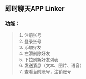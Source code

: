 ## 即时聊天APP Linker
### 功能：
> 1. 注册账号
> 2. 登录账号
> 3. 添加好友
> 4. 左滑删除好友
> 5. 下拉刷新好友列表
> 5. 发送消息（文本、图片、语音）
> 7. 查看当前账号，注销账号

